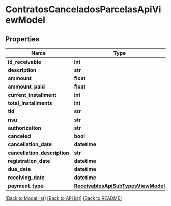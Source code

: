 # ContratosCanceladosParcelasApiViewModel

## Properties
Name | Type | Description | Notes
------------ | ------------- | ------------- | -------------
**id_receivable** | **int** |  | [optional] 
**description** | **str** |  | [optional] 
**ammount** | **float** |  | [optional] 
**ammount_paid** | **float** |  | [optional] 
**current_installment** | **int** |  | [optional] 
**total_installments** | **int** |  | [optional] 
**tid** | **str** |  | [optional] 
**nsu** | **str** |  | [optional] 
**authorization** | **str** |  | [optional] 
**canceled** | **bool** |  | [optional] 
**cancellation_date** | **datetime** |  | [optional] 
**cancellation_description** | **str** |  | [optional] 
**registration_date** | **datetime** |  | [optional] 
**due_date** | **datetime** |  | [optional] 
**receiving_date** | **datetime** |  | [optional] 
**payment_type** | [**ReceivablesApiSubTypesViewModel**](ReceivablesApiSubTypesViewModel.md) |  | [optional] 

[[Back to Model list]](../README.md#documentation-for-models) [[Back to API list]](../README.md#documentation-for-api-endpoints) [[Back to README]](../README.md)

